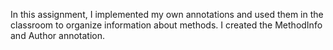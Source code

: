 In this assignment, I implemented my own annotations and used them in the classroom to organize information about methods. I created the MethodInfo and Author annotation.
